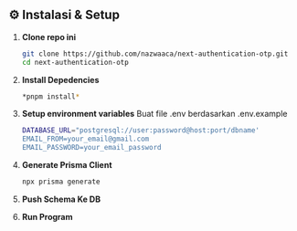 ## ⚙️ Instalasi & Setup

1. **Clone repo ini**
   ```bash
   git clone https://github.com/nazwaaca/next-authentication-otp.git
   cd next-authentication-otp
2. **Install Depedencies**
   ```bash
   *pnpm install*

3. **Setup environment variables**
Buat file .env berdasarkan .env.example
   ```bash
   DATABASE_URL="postgresql://user:password@host:port/dbname'
   EMAIL_FROM=your_email@gmail.com
   EMAIL_PASSWORD=your_email_password
   
4. **Generate Prisma Client**
   ```bash
   npx prisma generate

5. **Push Schema Ke DB**
   
6. **Run Program**
   
   

